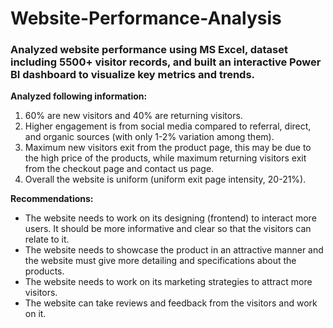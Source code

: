 # Website-Performance-Analysis
<h3>Analyzed website performance using MS Excel, dataset including 5500+ visitor records, and built an interactive Power BI dashboard to visualize key metrics and trends.</h3>
<p><b>Analyzed following information:</b>
<ol>
<li>60% are new visitors and 40% are returning visitors.</li> 
<li>Higher engagement is from social media compared to referral, direct, and organic sources (with only 1-2% variation among them).</li>
<li>Maximum new visitors exit from the product page, this may be due to the high price of the products, while maximum returning visitors exit from the checkout page and contact us page.</li>
<li>Overall the website is uniform (uniform exit page intensity, 20-21%).</li>
</ol>
</p>
<p><b>Recommendations:</b>
<ul>
<li>The website needs to work on its designing (frontend) to interact more users. It should be more informative and clear so that the visitors can relate to it.</li>
<li>The website needs to showcase the product in an attractive manner and the website must give more detailing and specifications about the products.</li> 
<li>The website needs to work on its marketing strategies to attract more visitors.</li>
<li>The website can take reviews and feedback from the visitors and work on it.</li>
</ul>
</p>